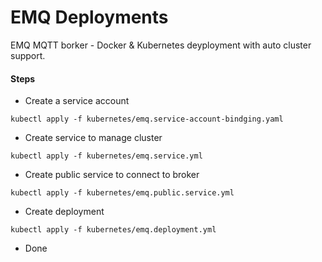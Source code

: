 # EMQ Deployments

EMQ MQTT borker - Docker & Kubernetes deyployment with auto cluster support.

#### Steps

- Create a service account
```console
kubectl apply -f kubernetes/emq.service-account-bindging.yaml
```
- Create service to manage cluster
```console
kubectl apply -f kubernetes/emq.service.yml
```
- Create public service to connect to broker
```console
kubectl apply -f kubernetes/emq.public.service.yml
```
- Create deployment
```console
kubectl apply -f kubernetes/emq.deployment.yml
```
- Done
